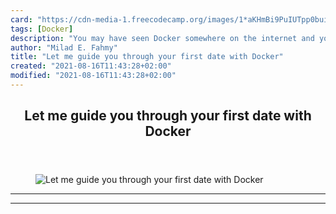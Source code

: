 ```yaml
---
card: "https://cdn-media-1.freecodecamp.org/images/1*aKHmBi9PuIUTpp0buimRsA.jpeg"
tags: [Docker]
description: "You may have seen Docker somewhere on the internet and you ma"
author: "Milad E. Fahmy"
title: "Let me guide you through your first date with Docker"
created: "2021-08-16T11:43:28+02:00"
modified: "2021-08-16T11:43:28+02:00"
---
```

<div class="site-wrapper">
<main id="site-main" class="site-main outer">
<div class="inner">
<article class="post-full post tag-docker tag-technology tag-containers tag-docker-image tag-visualization ">
<header class="post-full-header">
<h1 class="post-full-title">Let me guide you through your first date with Docker</h1>
</header>
<figure class="post-full-image">
<picture>
<source media="(max-width: 700px)" sizes="1px" srcset="data:image/gif;base64,R0lGODlhAQABAIAAAAAAAP///yH5BAEAAAAALAAAAAABAAEAAAIBRAA7 1w">
<source media="(min-width: 701px)" sizes="(max-width: 800px) 400px,
(max-width: 1170px) 700px,
1400px" srcset="https://cdn-media-1.freecodecamp.org/images/1*aKHmBi9PuIUTpp0buimRsA.jpeg 300w,
https://cdn-media-1.freecodecamp.org/images/1*aKHmBi9PuIUTpp0buimRsA.jpeg 600w,
https://cdn-media-1.freecodecamp.org/images/1*aKHmBi9PuIUTpp0buimRsA.jpeg 1000w,
https://cdn-media-1.freecodecamp.org/images/1*aKHmBi9PuIUTpp0buimRsA.jpeg 2000w">
<img onerror="this.style.display='none'" src="https://cdn-media-1.freecodecamp.org/images/1*aKHmBi9PuIUTpp0buimRsA.jpeg" alt="Let me guide you through your first date with Docker">
</picture>
</figure>
<section class="post-full-content">
<div class="post-content">
</div>
<hr>
<hr>
</section>
</article>
</div>
</main>
</div>
<!-- Google Tag Manager (noscript) -->
<!-- End Google Tag Manager (noscript) -->
